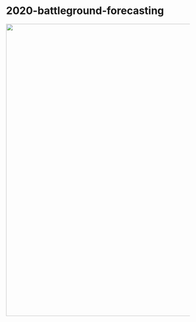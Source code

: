 # 2020-battleground-forecasting

<p align="center">

<img align="center" width = "800"
src="https://github.com/johnwoodill/2020-battleground-forecasting/raw/master/figures/swing_gp_predcitions.jpg">
